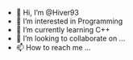 - 👋 Hi, I’m @Hiver93
- 👀 I’m interested in Programming
- 🌱 I’m currently learning C++
- 💞️ I’m looking to collaborate on ...
- 📫 How to reach me ...

<!---
Hiver93/Hiver93 is a ✨ special ✨ repository because its `README.md` (this file) appears on your GitHub profile.
You can click the Preview link to take a look at your changes.
--->
